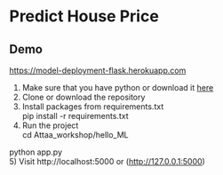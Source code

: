 # Predict House Price

## Demo

https://model-deployment-flask.herokuapp.com

1) Make sure that you have python or download it [here](https://www.python.org/downloads) 
2) Clone or download the repository 
3) Install packages from requirements.txt  
pip install -r requirements.txt 
4) Run the project    
cd Attaa_workshop/hello_ML  

python app.py  
5) Visit http://localhost:5000 or (http://127.0.0.1:5000)
